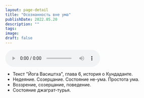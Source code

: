 ```yaml
---
layout: page-detail
title: "Осознанность вне ума"
publishDate: 2022.05.20
description: ""
tags:
image:
draft: false
---
```


<audio title="2022.05.20 - Осознанность вне ума.mp3" src="https://filer-api.advayta.org/v1.0/public/files/73979" controls=""></audio>

* Текст "Йога Васиштха", глава 6, история о Кундаданте.
* Недеяние. Созерцание. Состояние не-ума. Простота ума.
* Воззрение, созерцание, поведение.
* Состояние джаграт-турья.

  
